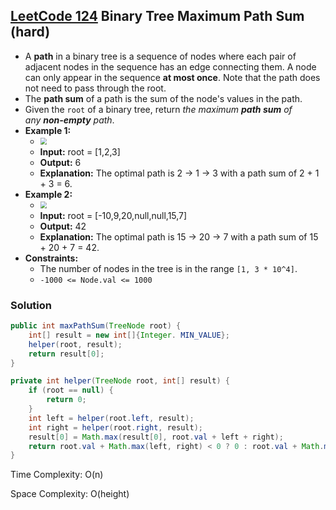 ## [LeetCode 124](https://leetcode.com/problems/binary-tree-maximum-path-sum/) Binary Tree Maximum Path Sum (hard)

- A **path** in a binary tree is a sequence of nodes where each pair of adjacent nodes in the sequence has an edge connecting them. A node can only appear in the sequence **at most once**. Note that the path does not need to pass through the root.
- The **path sum** of a path is the sum of the node's values in the path.
- Given the `root` of a binary tree, return _the maximum **path sum** of any **non-empty** path_.
- **Example 1:**
    - <img src="https://assets.leetcode.com/uploads/2020/10/13/exx1.jpg" style="zoom:67%;" />
    - **Input:** root = [1,2,3]
    - **Output:** 6
    - **Explanation:** The optimal path is 2 -> 1 -> 3 with a path sum of 2 + 1 + 3 = 6.
- **Example 2:**
    - <img src="https://assets.leetcode.com/uploads/2020/10/13/exx2.jpg" style="zoom:67%;" />
    - **Input:** root = [-10,9,20,null,null,15,7]
    - **Output:** 42
    - **Explanation:** The optimal path is 15 -> 20 -> 7 with a path sum of 15 + 20 + 7 = 42.
- **Constraints:**
    -   The number of nodes in the tree is in the range `[1, 3 * 10^4]`.
    -   `-1000 <= Node.val <= 1000`

### Solution

```java
public int maxPathSum(TreeNode root) {
    int[] result = new int[]{Integer. MIN_VALUE};
    helper(root, result);
    return result[0];
}

private int helper(TreeNode root, int[] result) {
    if (root == null) {
        return 0;
    }
    int left = helper(root.left, result);
    int right = helper(root.right, result);
    result[0] = Math.max(result[0], root.val + left + right);
    return root.val + Math.max(left, right) < 0 ? 0 : root.val + Math.max(left, right);
}
```

Time Complexity: O(n)

Space Complexity: O(height)